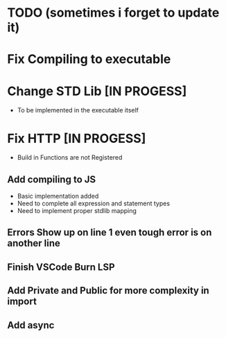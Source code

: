 # TODO (sometimes i forget to update it)

# Fix Compiling to executable

# Change STD Lib [IN PROGESS]
- To be implemented in the executable itself

# Fix HTTP [IN PROGESS]
- Build in Functions are not Registered

## Add compiling to JS 
- Basic implementation added
- Need to complete all expression and statement types
- Need to implement proper stdlib mapping

## Errors Show up on line 1 even tough error is on another line

## Finish VSCode Burn LSP

## Add Private and Public for more complexity in import 

## Add async

